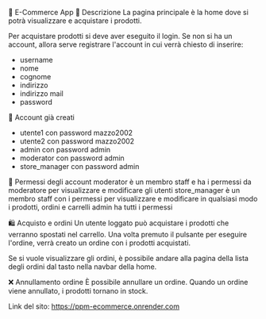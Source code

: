 🛒 E-Commerce App
📄 Descrizione
La pagina principale è la home dove si potrà visualizzare e acquistare i prodotti.

Per acquistare prodotti si deve aver eseguito il login.
Se non si ha un account, allora serve registrare l'account in cui verrà chiesto di inserire:

- username
- nome
- cognome
- indirizzo
- indirizzo mail
- password

👥 Account già creati
- utente1 con password mazzo2002
- utente2 con password mazzo2002
- admin con password admin
- moderator con password admin
- store_manager con password admin

🔐 Permessi degli account
moderator è un membro staff e ha i permessi da moderatore per visualizzare e modificare gli utenti
store_manager è un membro staff con i permessi per visualizzare e modificare in qualsiasi modo i prodotti, ordini e carrelli
admin ha tutti i permessi

🛍️ Acquisto e ordini
Un utente loggato può acquistare i prodotti che verranno spostati nel carrello.
Una volta premuto il pulsante per eseguire l'ordine, verrà creato un ordine con i prodotti acquistati.

Se si vuole visualizzare gli ordini, è possibile andare alla pagina della lista degli ordini dal tasto nella navbar della home.

❌ Annullamento ordine
È possibile annullare un ordine.
Quando un ordine viene annullato, i prodotti tornano in stock.

Link del sito: https://ppm-ecommerce.onrender.com
